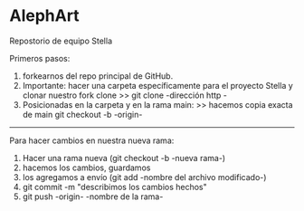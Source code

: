 # AlephArt
Repostorio de equipo Stella


Primeros pasos: 

1. forkearnos del repo principal de GitHub.
2. Importante: hacer una carpeta específicamente para el proyecto Stella y clonar nuestro fork 
clone >> git clone -dirección http -
3. Posicionadas en la carpeta y en la rama main: >> hacemos copia exacta de main
git checkout -b -origin-


-------------
Para hacer cambios en nuestra nueva rama:

1. Hacer una rama nueva (git checkout -b -nueva rama-)
2. hacemos los cambios, guardamos
3. los agregamos a envío (git add -nombre del archivo modificado-)
4. git commit -m "describimos los cambios hechos"
5. git push -origin- -nombre de la rama-